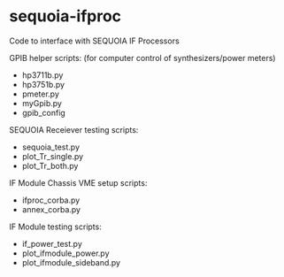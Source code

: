 # sequoia-ifproc
Code to interface with SEQUOIA IF Processors

GPIB helper scripts:
(for computer control of synthesizers/power meters)

- hp3711b.py
- hp3751b.py
- pmeter.py
- myGpib.py
- gpib_config

SEQUOIA Receiever testing scripts:

- sequoia_test.py
- plot_Tr_single.py
- plot_Tr_both.py

IF Module Chassis VME setup scripts:

- ifproc_corba.py
- annex_corba.py

IF Module testing scripts:

- if_power_test.py
- plot_ifmodule_power.py
- plot_ifmodule_sideband.py


